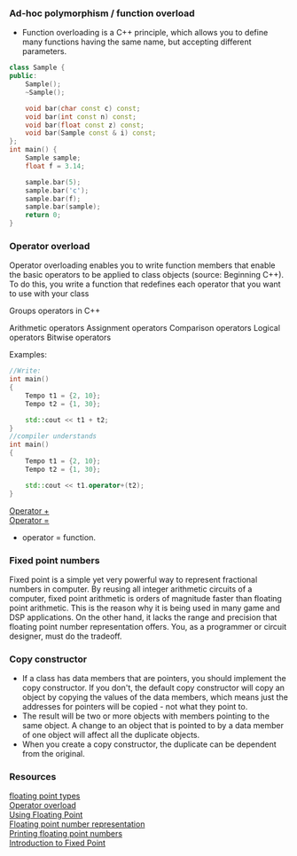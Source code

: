 ### Ad-hoc polymorphism / function overload

- Function overloading is a C++ principle, which allows you to define many functions having the same name, but accepting different parameters.

```c++
class Sample {
public:
	Sample();
	~Sample();

	void bar(char const c) const;
	void bar(int const n) const;
	void bar(float const z) const;
	void bar(Sample const & i) const;
};
int main() {
	Sample sample;
	float f = 3.14;

	sample.bar(5);
	sample.bar('c');
	sample.bar(f);
	sample.bar(sample);
	return 0;
}
```

### Operator overload

Operator overloading enables you to write function members that enable the basic operators to be applied to class objects (source: Beginning C++). To do this, you write a function that redefines each operator that you want to use with your class

Groups operators in C++

Arithmetic operators
Assignment operators
Comparison operators
Logical operators
Bitwise operators

Examples:

```c++
//Write:
int main()
{
	Tempo t1 = {2, 10};
	Tempo t2 = {1, 30};

	std::cout << t1 + t2;
}
//compiler understands
int main()
{
	Tempo t1 = {2, 10};
	Tempo t2 = {1, 30};

	std::cout << t1.operator+(t2);
}
```

[Operator +](https://github.com/nandajfa/CPP/blob/main/cpp02/ex1.cpp)<br>
[Operator =](https://github.com/nandajfa/CPP/blob/main/cpp02/ex2.cpp)

- operator = function.

### Fixed point numbers

Fixed point is a simple yet very powerful way to represent fractional numbers in computer. By reusing all integer arithmetic circuits of a computer, fixed point arithmetic is orders of magnitude faster than floating point arithmetic. This is the reason why it is being used in many game and DSP applications. On the other hand, it lacks the range and precision that floating point number representation offers. You, as a programmer or circuit designer, must do the tradeoff.

### Copy constructor

- If a class has data members that are pointers, you should implement the copy constructor. If you don't, the default copy constructor will copy an object by copying the values of the data members, which means just the addresses for pointers will be copied - not what they point to.
- The result will be two or more objects with members pointing to the same object. A change to an object that is pointed to by a data member of one object will affect all the duplicate objects.
- When you create a copy constructor, the duplicate can be dependent from the original.

### Resources

[floating point types](https://www.youtube.com/watch?v=CXuW85ZNf9E)<br>
[Operator overload](https://www.youtube.com/watch?v=_jTEXu_EqaE&t=31s)<br>
[Using Floating Point ](https://www.cprogramming.com/tutorial/floating_point/understanding_floating_point.html) <br>
[Floating point number representation](https://www.cprogramming.com/tutorial/floating_point/understanding_floating_point_representation.html) <br>
[Printing floating point numbers](https://www.cprogramming.com/tutorial/floating_point/understanding_floating_point_printing.html) <br>
[Introduction to Fixed Point](https://inst.eecs.berkeley.edu//~cs61c/sp06/handout/fixedpt.html) <br>
